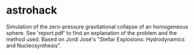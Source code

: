 # astrohack
Simulation of the zero-pressure gravitational collapse of an homogeneous sphere.
See 'report.pdf' to find an explanation of the problem and the method used. 
Based on Jordi José's "Stellar Explosions: Hydrodynamics and Nucleosynthesis". 


